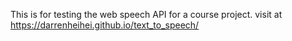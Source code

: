 This is for testing the web speech API for a course project.
visit at https://darrenheihei.github.io/text_to_speech/
